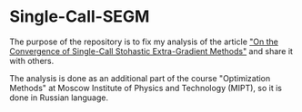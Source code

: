 # Single-Call-SEGM
The purpose of the repository is to fix my analysis of the article ["On the Convergence of Single-Call Stohastic Extra-Gradient Methods"](https://arxiv.org/abs/1908.08465) and share it with others.

The analysis is done as an additional part of the course "Optimization Methods" at Moscow Institute of Physics and Technology (MIPT), so it is done in Russian language.
